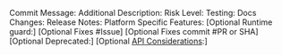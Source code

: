 <!--
!!!ATTENTION!!!

If you are fixing *any* crash or *any* potential security issue, *do not*
open a pull request in this repo. Please report the issue via emailing
envoy-security@googlegroups.com where the issue will be triaged appropriately.
Thank you in advance for helping to keep Envoy secure.

!!!ATTENTION!!!

For an explanation of how to fill out the fields, please see the relevant section
in [PULL_REQUESTS.md](https://github.com/envoyproxy/envoy/blob/main/PULL_REQUESTS.md)
-->

Commit Message:
Additional Description:
Risk Level:
Testing:
Docs Changes:
Release Notes:
Platform Specific Features:
[Optional Runtime guard:]
[Optional Fixes #Issue]
[Optional Fixes commit #PR or SHA]
[Optional Deprecated:]
[Optional [API Considerations](https://github.com/envoyproxy/envoy/blob/main/api/review_checklist.md):]
